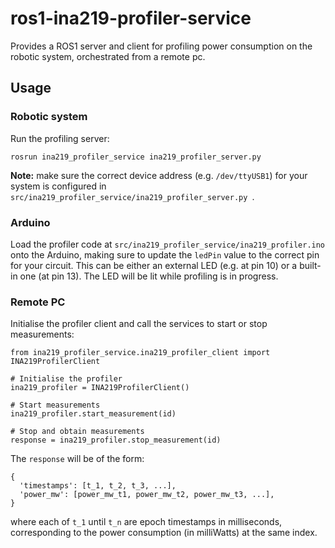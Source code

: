 # ros1-ina219-profiler-service
Provides a ROS1 server and client for profiling power consumption on the robotic system, orchestrated from a remote pc.
## Usage
### Robotic system
Run the profiling server:
```
rosrun ina219_profiler_service ina219_profiler_server.py
```
**Note:** make sure the correct device address (e.g. `/dev/ttyUSB1`) for your system is configured in `src/ina219_profiler_service/ina219_profiler_server.py `.
### Arduino
Load the profiler code at `src/ina219_profiler_service/ina219_profiler.ino` onto the Arduino, making sure to update the `ledPin` value to the correct pin for your circuit.
This can be either an external LED (e.g. at pin 10) or a built-in one (at pin 13).
The LED will be lit while profiling is in progress.
### Remote PC
Initialise the profiler client and call the services to start or stop measurements:
```
from ina219_profiler_service.ina219_profiler_client import INA219ProfilerClient

# Initialise the profiler
ina219_profiler = INA219ProfilerClient()

# Start measurements
ina219_profiler.start_measurement(id)

# Stop and obtain measurements
response = ina219_profiler.stop_measurement(id)
```
The `response` will be of the form:
```
{
  'timestamps': [t_1, t_2, t_3, ...],
  'power_mw': [power_mw_t1, power_mw_t2, power_mw_t3, ...],
}
```
where each of `t_1` until `t_n` are epoch timestamps in milliseconds, corresponding to the power consumption (in milliWatts) at the same index.
